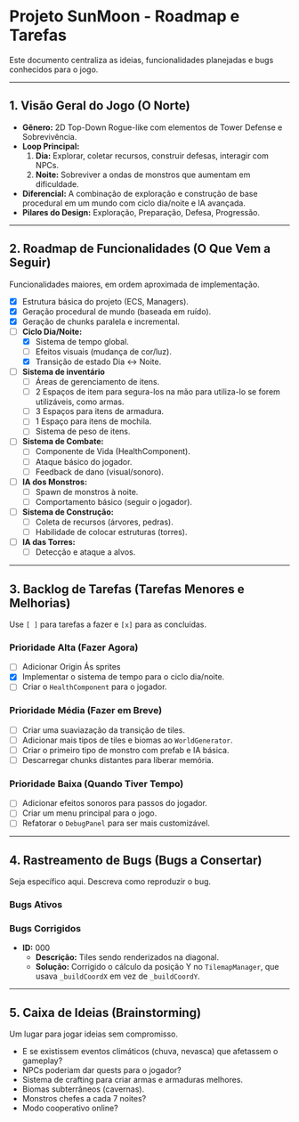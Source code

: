 # Projeto SunMoon - Roadmap e Tarefas

Este documento centraliza as ideias, funcionalidades planejadas e bugs conhecidos para o jogo.

---

## 1. Visão Geral do Jogo (O Norte)

*   **Gênero:** 2D Top-Down Rogue-like com elementos de Tower Defense e Sobrevivência.
*   **Loop Principal:**
    1.  **Dia:** Explorar, coletar recursos, construir defesas, interagir com NPCs.
    2.  **Noite:** Sobreviver a ondas de monstros que aumentam em dificuldade.
*   **Diferencial:** A combinação de exploração e construção de base procedural em um mundo com ciclo dia/noite e IA avançada.
*   **Pilares do Design:** Exploração, Preparação, Defesa, Progressão.

---

## 2. Roadmap de Funcionalidades (O Que Vem a Seguir)

Funcionalidades maiores, em ordem aproximada de implementação.

- [x] Estrutura básica do projeto (ECS, Managers).
- [x] Geração procedural de mundo (baseada em ruído).
- [x] Geração de chunks paralela e incremental.
- [ ] **Ciclo Dia/Noite:**
    - [X] Sistema de tempo global.
    - [ ] Efeitos visuais (mudança de cor/luz).
    - [X] Transição de estado Dia <-> Noite.
- [ ] **Sistema de inventário**
    - [ ] Áreas de gerenciamento de itens.
    - [ ] 2 Espaços de item para segura-los na mão para utiliza-lo se forem utilizáveis, como armas.
    - [ ] 3 Espaços para itens de armadura.
    - [ ] 1 Espaço para itens de mochila.
    - [ ] Sistema de peso de itens.
- [ ] **Sistema de Combate:**
    - [ ] Componente de Vida (HealthComponent).
    - [ ] Ataque básico do jogador.
    - [ ] Feedback de dano (visual/sonoro).
- [ ] **IA dos Monstros:**
    - [ ] Spawn de monstros à noite.
    - [ ] Comportamento básico (seguir o jogador).
- [ ] **Sistema de Construção:**
    - [ ] Coleta de recursos (árvores, pedras).
    - [ ] Habilidade de colocar estruturas (torres).
- [ ] **IA das Torres:**
    - [ ] Detecção e ataque a alvos.

---

## 3. Backlog de Tarefas (Tarefas Menores e Melhorias)

Use `[ ]` para tarefas a fazer e `[x]` para as concluídas.

### Prioridade Alta (Fazer Agora)
- [ ] Adicionar Origin Ás sprites
- [X] Implementar o sistema de tempo para o ciclo dia/noite.
- [ ] Criar o `HealthComponent` para o jogador.

### Prioridade Média (Fazer em Breve)
- [ ] Criar uma suaviazação da transição de tiles.
- [ ] Adicionar mais tipos de tiles e biomas ao `WorldGenerator`.
- [ ] Criar o primeiro tipo de monstro com prefab e IA básica.
- [ ] Descarregar chunks distantes para liberar memória.

### Prioridade Baixa (Quando Tiver Tempo)
- [ ] Adicionar efeitos sonoros para passos do jogador.
- [ ] Criar um menu principal para o jogo.
- [ ] Refatorar o `DebugPanel` para ser mais customizável.

---

## 4. Rastreamento de Bugs (Bugs a Consertar)

Seja específico aqui. Descreva como reproduzir o bug.

### Bugs Ativos


### Bugs Corrigidos
- **ID:** 000
  - **Descrição:** Tiles sendo renderizados na diagonal.
  - **Solução:** Corrigido o cálculo da posição Y no `TilemapManager`, que usava `_buildCoordX` em vez de `_buildCoordY`.

---

## 5. Caixa de Ideias (Brainstorming)

Um lugar para jogar ideias sem compromisso.

- E se existissem eventos climáticos (chuva, nevasca) que afetassem o gameplay?
- NPCs poderiam dar quests para o jogador?
- Sistema de crafting para criar armas e armaduras melhores.
- Biomas subterrâneos (cavernas).
- Monstros chefes a cada 7 noites?
- Modo cooperativo online?